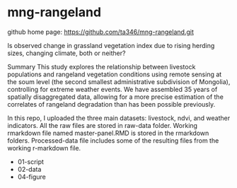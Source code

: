 # mng-rangeland

github home page: https://github.com/ta346/mng-rangeland.git

Is observed change in grassland vegetation index due to rising herding sizes, changing climate, both or neither?

Summary
This study explores the relationship between livestock populations and rangeland vegetation conditions using remote sensing at the soum level (the second smallest administrative subdivision of Mongolia), controlling for extreme weather events. We have assembled 35 years of spatially disaggregated data, allowing for a more precise estimation of the correlates of rangeland degradation than has been possible previously. 

In this repo, I uploaded the three main datasets: livestock, ndvi, and weather indicators. All the raw files are stored in raw-data folder. Working rmarkdown file named master-panel.RMD is stored in the rmarkdown folders. Processed-data file includes some of the resulting files from the working r-markdown file.

* 01-script
* 02-data
* 04-figure


